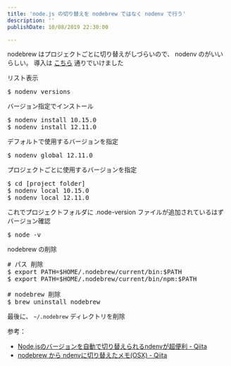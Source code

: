 ```yaml
---
title: 'node.js の切り替えを nodebrew ではなく nodenv で行う'
description: ''
publishDate: 10/08/2019 22:30:00

---
```

<p>nodebrew はプロジェクトごとに切り替えがしづらいので、 nodenv のがいいらしい。
導入は <a href="https://qiita.com/tonkotsuboy_com/items/5322d226b6783d25b5df">こちら</a> 通りでいけました</p>

<p>リスト表示</p>

<pre class="code bash" data-lang="bash" data-unlink>$ nodenv versions</pre>


<p>バージョン指定でインストール</p>

<pre class="code bash" data-lang="bash" data-unlink>$ nodenv install 10.15.0
$ nodenv install 12.11.0</pre>


<p>デフォルトで使用するバージョンを指定</p>

<pre class="code bash" data-lang="bash" data-unlink>$ nodenv global 12.11.0</pre>


<p>プロジェクトごとに使用するバージョンを指定</p>

<pre class="code bash" data-lang="bash" data-unlink>$ cd [project folder]
$ nodenv local 10.15.0
$ nodenv local 12.11.0</pre>


<p>これでプロジェクトフォルダに .node-version ファイルが追加されているはず<br/>
バージョン確認</p>

<pre class="code bash" data-lang="bash" data-unlink>$ node -v</pre>


<p>nodebrew の削除</p>

<pre class="code bash" data-lang="bash" data-unlink># パス 削除
$ export PATH=$HOME/.nodebrew/current/bin:$PATH
$ export PATH=$HOME/.nodebrew/current/bin/npm:$PATH

# nodebrew 削除
$ brew uninstall nodebrew</pre>


<p>最後に、 <code>~/.nodebrew</code> ディレクトリを削除</p>

<p>参考：</p>

<ul>
<li><a href="https://qiita.com/tonkotsuboy_com/items/5322d226b6783d25b5df">Node.jsのバージョンを自動で切り替えられるndenvが超便利 - Qiita</a></li>
<li><a href="https://qiita.com/bobStrange/items/f7301bebe72079f115a7">nodebrew から ndenvに切り替えたメモ(OSX) - Qiita</a></li>
</ul>


